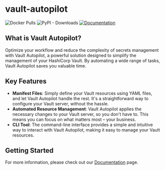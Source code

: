 # vault-autopilot

![Docker Pulls](https://img.shields.io/docker/pulls/hqdncw/vault-autopilot?link=https%3A%2F%2Fhub.docker.com%2Fr%2Fhqdncw%2Fvault-autopilot)
![PyPI - Downloads](https://img.shields.io/pypi/dm/vault-autopilot?link=https%3A%2F%2Fpypi.org%2Fproject%2Fvault-autopilot%2F)
[![Documentation](https://img.shields.io/badge/docs-latest-teal.svg)](https://hqdncw.github.io/vault-autopilot/index.html)

## What is Vault Autopilot?

Optimize your workflow and reduce the complexity of secrets management with
Vault Autopilot, a powerful solution designed to simplify the management of
your HashiCorp Vault. By automating a wide range of tasks, Vault Autopilot
saves you valuable time.

## Key Features

- **Manifest Files**: Simply define your Vault resources using YAML files,
  and let Vault Autopilot handle the rest. It's a straightforward
  way to configure your Vault server, without the hassle.
- **Automated Resource Management**: Vault Autopilot applies the necessary
  changes to your Vault server, so you don't have to. This means you can
  focus on what matters most – your business.
- **CLI Tool**: The command-line interface provides a simple and intuitive
  way to interact with Vault Autopilot, making it easy to manage your Vault
  resources.

## Getting Started

For more information, please check out our
[Documentation](https://hqdncw.github.io/vault-autopilot/cli/getting_started.html)
page.
